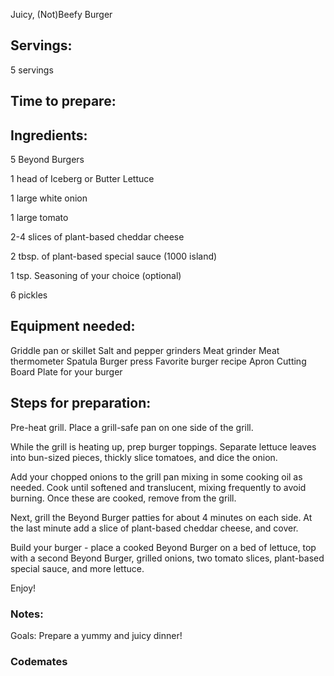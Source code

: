 Juicy, (Not)Beefy Burger

## Servings: 
5 servings

## Time to prepare: 

## Ingredients:

5 Beyond Burgers

1 head of Iceberg or Butter Lettuce

1 large white onion

1 large tomato

2-4 slices of plant-based cheddar cheese

2 tbsp. of plant-based special sauce (1000 island)

1 tsp. Seasoning of your choice (optional)

6 pickles


## Equipment needed:

Griddle pan or skillet
Salt and pepper grinders
Meat grinder
Meat thermometer
Spatula
Burger press
Favorite burger recipe
Apron
Cutting Board
Plate for your burger

## Steps for preparation:

Pre-heat grill. Place a grill-safe pan on one side of the grill. 

While the grill is heating up, prep burger toppings. Separate lettuce leaves into bun-sized pieces, thickly slice tomatoes, and dice the onion. 

Add your chopped onions to the grill pan mixing in some cooking oil as needed. Cook until softened and translucent, mixing frequently to avoid burning. Once these are cooked, remove from the grill. 

Next, grill the Beyond Burger patties for about 4 minutes on each side. At the last minute add a slice of plant-based cheddar cheese, and cover. 

Build your burger - place a cooked Beyond Burger on a bed of lettuce, top with a second Beyond Burger, grilled onions, two tomato slices, plant-based special sauce, and more lettuce. 

Enjoy!


### Notes:

Goals: Prepare a yummy and juicy dinner! 



### Codemates #
